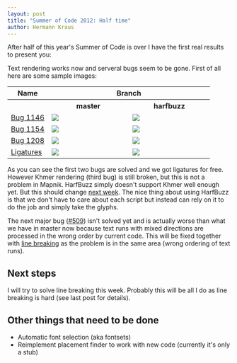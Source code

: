 ```yaml
---
layout: post
title: "Summer of Code 2012: Half time"
author: Hermann Kraus
---
```


After half of this year's Summer of Code is over I have the first real results to present you:

Text rendering works now and serveral bugs seem to be gone.
First of all here are some sample images:
<table border="0" width="100%">
<tr><th>Name<th colspan="2">Branch
<tr><th width="20%"><th width="40%">master<th width="40%">harfbuzz
<tr>
<td><a href="https://github.com/mapnik/mapnik/issues/1146">Bug 1146</a>
<td><img src="http://mapnik.org/images/harfbuzz/bug-1146-master.png">
<td><img src="http://mapnik.org/images/harfbuzz/bug-1146-hb.png">
<tr>
<td><a href="https://github.com/mapnik/mapnik/issues/1154">Bug 1154</a>
<td><img src="http://mapnik.org/images/harfbuzz/bug-1154-master.png">
<td><img src="http://mapnik.org/images/harfbuzz/bug-1154-hb.png">
<tr>
<td><a href="https://github.com/mapnik/mapnik/issues/1208">Bug 1208</a>
<td><img src="http://mapnik.org/images/harfbuzz/bug-1208-master.png">
<td><img src="http://mapnik.org/images/harfbuzz/bug-1208-hb.png">
<tr>
<td><a href="http://en.wikipedia.org/wiki/Typographic_ligature">Ligatures</a>
<td><img src="http://mapnik.org/images/harfbuzz/ligatures-master.png">
<td><img src="http://mapnik.org/images/harfbuzz/ligatures-hb.png">
</table>

As you can see the first two bugs are solved and we got ligatures for free.
However Khmer rendering (third bug) is still broken, but this is not a problem
in Mapnik. HarfBuzz simply doesn't support Khmer well enough yet. But this
should change [next week](http://lists.freedesktop.org/archives/harfbuzz/2012-July/002154.html).
The nice thing about using HarfBuzz is that we don't have to care about each
script but instead can rely on it to do the job and simply take the glyphs.

The next major bug ([#509](https://github.com/mapnik/mapnik/issues/509)) isn't
solved yet and is actually worse than what we have in master now because text
runs with mixed directions are processed in the wrong order by current code.
This will be fixed together with [line breaking](http://mapnik.org/news/2012/07/02/gsoc2012-status3)
as the problem is in the same area (wrong ordering of text runs).

## Next steps
I will try to solve line breaking this week. Probably this will be all I do as
line breaking is hard (see last post for details).

## Other things that need to be done
* Automatic font selection (aka fontsets)
* Reimplement placement finder to work with new code (currently it's only a stub)